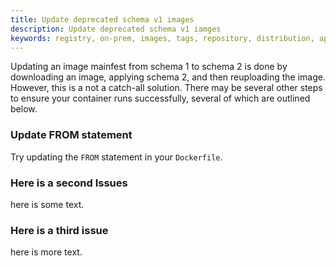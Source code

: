 ```yaml
---
title: Update deprecated schema v1 images
description: Update deprecated schema v1 iamges
keywords: registry, on-prem, images, tags, repository, distribution, api, advanced, manifest
---
```


Updating an image mainfest from schema 1 to schema 2 is done by downloading an
image, applying schema 2, and then reuploading the image. However, this is a not
a catch-all solution. There may be several other steps to ensure your container
runs successfully, several of which are outlined below.

### Update FROM statement

Try updating the `FROM` statement in your `Dockerfile`.

### Here is a second Issues

here is some text.

### Here is a third issue

here is more text.
